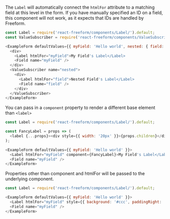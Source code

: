 The `Label` will automatically connect the `htmlFor` attribute to a matching field
at this level in the form. If you have manually specified an ID on a field, this
component will not work, as it expects that IDs are handled by Freeform.

```js
const Label = require('react-freeform/components/Label/').default;
const ValueSubscriber = require('react-freeform/components/ValueSubscriber/').default;

<ExampleForm defaultValues={{ myField: 'Hello world', nested: { field: "I'm nested" } }}>
  <div>
    <Label htmlFor="myField">My Field's Label</Label>
    <Field name="myField" />
  </div>
  <ValueSubscriber name="nested">
    <div>
      <Label htmlFor="field">Nested Field's Label</Label>
      <Field name="field" />
    </div>
  </ValueSubscriber>
</ExampleForm>
```

You can pass in a `component` property to render a different base element than `<label>`

```js
const Label = require('react-freeform/components/Label/').default;

const FancyLabel = props => (
  <label {...props}><div style={{ width: '20px' }}>{props.children}</div></label>
);

<ExampleForm defaultValues={{ myField: 'Hello world' }}>
  <Label htmlFor="myField" component={FancyLabel}>My Field's Label</Label>
  <Field name="myField" />
</ExampleForm>
```

Properties other than component and htmlFor will be passed to the underlying component.

```js
const Label = require('react-freeform/components/Label/').default;

<ExampleForm defaultValues={{ myField: 'Hello world' }}>
  <Label htmlFor="myField" style={{ background: '#ccc', paddingRight: '20px' }}>My Field's Label</Label>
  <Field name="myField" />
</ExampleForm>
```
